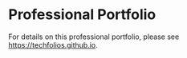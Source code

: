 # Professional Portfolio

For details on this professional portfolio, please see <https://techfolios.github.io>.
